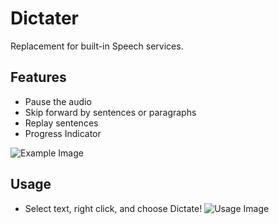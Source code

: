 # Dictater
Replacement for built-in Speech services.

## Features
- Pause the audio
- Skip forward by sentences or paragraphs
- Replay sentences
- Progress Indicator

![Example Image](https://raw.githubusercontent.com/Nosrac/Dictater/master/example.png)

## Usage
- Select text, right click, and choose Dictate!
![Usage Image](https://raw.githubusercontent.com/Nosrac/Dictater/master/usage.png)
